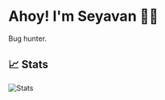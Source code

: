 # Ahoy! I'm Seyavan 👨‍💻

Bug hunter.

## 📈 Stats

![Stats](https://github-readme-stats.vercel.app/api?username=5eyavan&show_icons=true&theme=radical)
